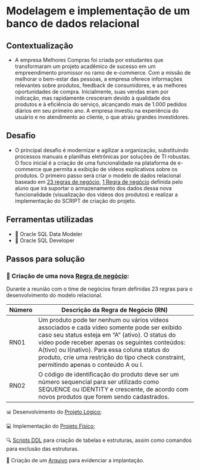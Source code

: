 # Modelagem e implementação de um banco de dados relacional
## Contextualização
- A empresa Melhores Compras foi criada por estudantes que transformaram um projeto acadêmico de sucesso em um empreendimento promissor no ramo de e-commerce. Com a missão de melhorar o bem-estar das pessoas, a empresa oferece informações relevantes sobre produtos, feedback de consumidores, e as melhores oportunidades de compra. Inicialmente, suas vendas eram por indicação, mas rapidamente cresceram devido à qualidade dos produtos e à eficiência do serviço, alcançando mais de 1.000 pedidos diários em seu primeiro ano. A empresa investiu na experiência do usuário e no atendimento ao cliente, o que atraiu grandes investidores.
## Desafio
- O principal desafio é modernizar e agilizar a organização, substituindo processos manuais e planilhas eletrônicas por soluções de TI robustas. O foco inicial é a criação de uma funcionalidade na plataforma de e-commerce que permita a exibição de vídeos explicativos sobre os produtos. O primeiro passo será criar o modelo de dados relacional baseado em [23 regras de negócio](./Regras_de_Negocio.txt), [1 Regra de negócio](./Arquivo%201_regranegocio.txt) definida pelo aluno que irá suportar o armazenamento dos dados dessa nova funcionalidade (visualização dos vídeos dos produtos) e realizar a implementação do SCRIPT de criação do projeto. 
## Ferramentas utilizadas
- 	🔨 Oracle SQL Data Modeler
- 	🔨 Oracle SQL Developer
## Passos para solução
### 📕 Criação de uma nova [Regra de negócio](./Arquivo%201_regranegocio.txt):
Durante a reunião com o time de negócios foram definidas 23 regras para o desenvolvimento do modelo relacional.

| Número | Descrição da Regra de Negócio (RN) |
|--------|------------------------------------|
| RN01   | Um produto pode ter nenhum ou vários vídeos associados e cada vídeo somente pode ser exibido caso seu status esteja em “A” (ativo). O status do vídeo pode receber apenas os seguintes conteúdos: A(tivo) ou I(nativo). Para essa coluna status do produto, crie uma restrição do tipo check constraint, permitindo apenas o conteúdo A ou I. |
| RN02   | O código de identificação do produto deve ser um número sequencial para ser utilizado como SEQUENCE ou IDENTITY e crescente, de acordo com novos produtos que forem sendo cadastrados. |


📊 Desenvolvimento do [Projeto Lógico](./Arquivo%202_proj_logico_bd.pdf);

💻 Implementação do [Projeto Físico](./Arquivo%203_proj_fisico_bd.pdf);

🔍 [Scripts DDL](./Arquivo%204_script_bd.SQL) para criação de tabelas e estruturas, assim como comandos para exclusão das estruturas.

📕 Criação de um [Arquivo](./Arquivo%205_evidencia_implantacao_bd.docx) para evidenciar a implantação.



